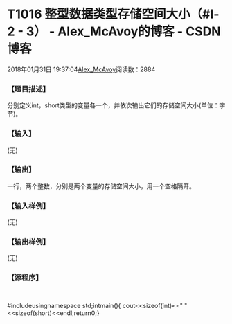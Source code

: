 # T1016 整型数据类型存储空间大小（#Ⅰ- 2 - 3） - Alex_McAvoy的博客 - CSDN博客





2018年01月31日 19:37:04[Alex_McAvoy](https://me.csdn.net/u011815404)阅读数：2884








### 【题目描述】


分别定义int，short类型的变量各一个，并依次输出它们的存储空间大小(单位：字节)。


### 【输入】


(无)



### 【输出】


一行，两个整数，分别是两个变量的存储空间大小，用一个空格隔开。


### 【输入样例】

(无)

### 【输出样例】

(无)

### 【源程序】


```cpp

```

```cpp

```
#include<iostream>usingnamespace std;intmain(){ 
	cout<<sizeof(int)<<" "<<sizeof(short)<<endl;return0;}




